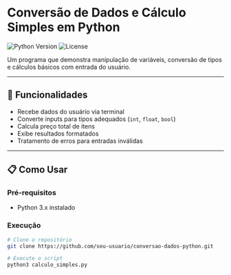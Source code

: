 # Conversão de Dados e Cálculo Simples em Python

<img src="https://img.shields.io/badge/Python-3.x-blue?logo=python" alt="Python Version">  
<img src="https://img.shields.io/badge/Licença-MIT-green" alt="License">

Um programa que demonstra manipulação de variáveis, conversão de tipos e cálculos básicos com entrada do usuário.

---

## 🚀 Funcionalidades
- Recebe dados do usuário via terminal
- Converte inputs para tipos adequados (`int`, `float`, `bool`)
- Calcula preço total de itens
- Exibe resultados formatados
- Tratamento de erros para entradas inválidas

---

## 📋 Como Usar

### Pré-requisitos
- Python 3.x instalado

### Execução
```bash
# Clone o repositório
git clone https://github.com/seu-usuario/conversao-dados-python.git

# Execute o script
python3 calculo_simples.py